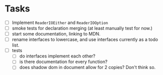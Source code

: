 # Tasks

- [ ] Implement `ReaderIOEither` and `ReaderIOOption`
- [ ] smoke tests for declaration merging (at least manually test for now.)
- [ ] start some documentation, linking to MDN.
- [ ] rename interfaces to lowercase, and use interfaces currently as a todo list.
- [ ] tests
  - [ ] do interfaces implement each other?
  - [ ] is there documentation for every function?
  - [ ] does shadow dom in document allow for 2 copies? Don't think so.
